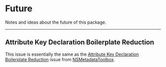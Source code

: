 # Future

Notes and ideas about the future of this package.

---


## Attribute Key Declaration Boilerplate Reduction

This issue is essentially the same as the
[Attribute Key Declaration Boilerplate Reduction]( https://github.com/ryanslikesocool/NSMetadataToolbox/blob/main/FUTURE.md#attribute-key-declaration-boilerplate-reduction )
issue from
[NSMetadataToolbox]( https://github.com/ryanslikesocool/NSMetadataToolbox ).